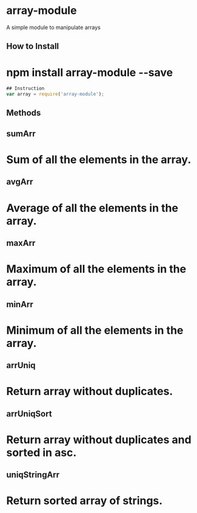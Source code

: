 # array-module
A simple module to manipulate arrays

## How to Install
# npm install array-module --save

```javascript
## Instruction
var array = require('array-module');
```
## Methods

## sumArr
# Sum of all the elements in the array.

## avgArr
# Average of all the elements in the array.

## maxArr
# Maximum of all the elements in the array.

## minArr
# Minimum of all the elements in the array.

## arrUniq
# Return array without duplicates.

## arrUniqSort
# Return array without duplicates and sorted in asc.

## uniqStringArr
# Return sorted array of strings.
